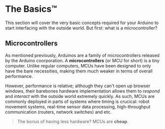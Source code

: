 # The Basics™

This section will cover the very basic concepts required for your Arduino to start interfacing with the outside world. But first: what is a microcontroller? 

## Microcontrollers

As mentioned previously, Arduinos are a family of microcontrollers released by the Arduino coorporation. A **microcontrollers** (or MCU for short) is a tiny computer. Unlike regular computers, MCUs have been designed to only have the bare necessities, making them much weaker in terms of overall performance. 

However, performance is relative; although they can't open up browser windows, their barebones hardware implementation allows them to *respond* and *interact* with the outside world extremely quickly. As such, MCUs are commonly deployed in parts of systems where timing is crucical: robot movement systems, real-time sensor data processing, high-throughput communication (routers, network switches) and etc. 

> The bonus of having less hardware? MCUs are **cheap**. 


